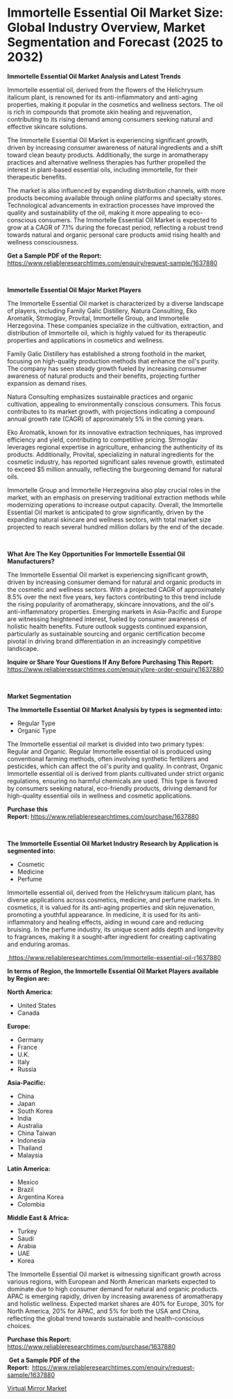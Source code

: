 <p><h1>Immortelle Essential Oil Market Size: Global Industry Overview, Market Segmentation and Forecast (2025 to 2032)</h1></p><p><strong>Immortelle Essential Oil Market Analysis and Latest Trends</strong></p>
<p><p>Immortelle essential oil, derived from the flowers of the Helichrysum italicum plant, is renowned for its anti-inflammatory and anti-aging properties, making it popular in the cosmetics and wellness sectors. The oil is rich in compounds that promote skin healing and rejuvenation, contributing to its rising demand among consumers seeking natural and effective skincare solutions.</p><p>The Immortelle Essential Oil Market is experiencing significant growth, driven by increasing consumer awareness of natural ingredients and a shift toward clean beauty products. Additionally, the surge in aromatherapy practices and alternative wellness therapies has further propelled the interest in plant-based essential oils, including immortelle, for their therapeutic benefits.</p><p>The market is also influenced by expanding distribution channels, with more products becoming available through online platforms and specialty stores. Technological advancements in extraction processes have improved the quality and sustainability of the oil, making it more appealing to eco-conscious consumers. The Immortelle Essential Oil Market is expected to grow at a CAGR of 7.1% during the forecast period, reflecting a robust trend towards natural and organic personal care products amid rising health and wellness consciousness.</p></p>
<p><strong>Get a Sample PDF of the Report:&nbsp;</strong> <a href="https://www.reliableresearchtimes.com/enquiry/request-sample/1637880?utm_campaign=2642&utm_medium=2&utm_source=Github&utm_content=ia&utm_term=07032025&utm_id=immortelle-essential-oil">https://www.reliableresearchtimes.com/enquiry/request-sample/1637880</a></p>
<p>&nbsp;</p>
<p><strong>Immortelle Essential Oil Major Market Players</strong></p>
<p><p>The Immortelle Essential Oil market is characterized by a diverse landscape of players, including Family Galic Distillery, Natura Consulting, Eko Aromatik, Strmoglav, Provital, Immortelle Group, and Immortelle Herzegovina. These companies specialize in the cultivation, extraction, and distribution of Immortelle oil, which is highly valued for its therapeutic properties and applications in cosmetics and wellness.</p><p>Family Galic Distillery has established a strong foothold in the market, focusing on high-quality production methods that enhance the oil's purity. The company has seen steady growth fueled by increasing consumer awareness of natural products and their benefits, projecting further expansion as demand rises.</p><p>Natura Consulting emphasizes sustainable practices and organic cultivation, appealing to environmentally conscious consumers. This focus contributes to its market growth, with projections indicating a compound annual growth rate (CAGR) of approximately 5% in the coming years.</p><p>Eko Aromatik, known for its innovative extraction techniques, has improved efficiency and yield, contributing to competitive pricing. Strmoglav leverages regional expertise in agriculture, enhancing the authenticity of its products. Additionally, Provital, specializing in natural ingredients for the cosmetic industry, has reported significant sales revenue growth, estimated to exceed $5 million annually, reflecting the burgeoning demand for natural oils.</p><p>Immortelle Group and Immortelle Herzegovina also play crucial roles in the market, with an emphasis on preserving traditional extraction methods while modernizing operations to increase output capacity. Overall, the Immortelle Essential Oil market is anticipated to grow significantly, driven by the expanding natural skincare and wellness sectors, with total market size projected to reach several hundred million dollars by the end of the decade.</p></p>
<p>&nbsp;</p>
<p><strong>What Are The Key Opportunities For Immortelle Essential Oil Manufacturers?</strong></p>
<p><p>The Immortelle Essential Oil market is experiencing significant growth, driven by increasing consumer demand for natural and organic products in the cosmetic and wellness sectors. With a projected CAGR of approximately 8.5% over the next five years, key factors contributing to this trend include the rising popularity of aromatherapy, skincare innovations, and the oil's anti-inflammatory properties. Emerging markets in Asia-Pacific and Europe are witnessing heightened interest, fueled by consumer awareness of holistic health benefits. Future outlook suggests continued expansion, particularly as sustainable sourcing and organic certification become pivotal in driving brand differentiation in an increasingly competitive landscape.</p></p>
<p><strong>Inquire or Share Your Questions If Any Before Purchasing This Report:</strong> <a href="https://www.reliableresearchtimes.com/enquiry/pre-order-enquiry/1637880?utm_campaign=2642&utm_medium=2&utm_source=Github&utm_content=ia&utm_term=07032025&utm_id=immortelle-essential-oil">https://www.reliableresearchtimes.com/enquiry/pre-order-enquiry/1637880</a></p>
<p>&nbsp;</p>
<p><strong>Market Segmentation</strong></p>
<p><strong>The Immortelle Essential Oil Market Analysis by types is segmented into:</strong></p>
<p><ul><li>Regular Type</li><li>Organic Type</li></ul></p>
<p><p>The Immortelle essential oil market is divided into two primary types: Regular and Organic. Regular Immortelle essential oil is produced using conventional farming methods, often involving synthetic fertilizers and pesticides, which can affect the oil's purity and quality. In contrast, Organic Immortelle essential oil is derived from plants cultivated under strict organic regulations, ensuring no harmful chemicals are used. This type is favored by consumers seeking natural, eco-friendly products, driving demand for high-quality essential oils in wellness and cosmetic applications.</p></p>
<p><strong>Purchase this Report:&nbsp;</strong><a href="https://www.reliableresearchtimes.com/purchase/1637880?utm_campaign=2642&utm_medium=2&utm_source=Github&utm_content=ia&utm_term=07032025&utm_id=immortelle-essential-oil">https://www.reliableresearchtimes.com/purchase/1637880</a></p>
<p>&nbsp;</p>
<p><strong>The Immortelle Essential Oil Market Industry Research by Application is segmented into:</strong></p>
<p><ul><li>Cosmetic</li><li>Medicine</li><li>Perfume</li></ul></p>
<p><p>Immortelle essential oil, derived from the Helichrysum italicum plant, has diverse applications across cosmetics, medicine, and perfume markets. In cosmetics, it is valued for its anti-aging properties and skin rejuvenation, promoting a youthful appearance. In medicine, it is used for its anti-inflammatory and healing effects, aiding in wound care and reducing bruising. In the perfume industry, its unique scent adds depth and longevity to fragrances, making it a sought-after ingredient for creating captivating and enduring aromas.</p></p>
<p><a href="https://www.reliableresearchtimes.com/immortelle-essential-oil-r1637880?utm_campaign=2642&utm_medium=2&utm_source=Github&utm_content=ia&utm_term=07032025&utm_id=immortelle-essential-oil">&nbsp;https://www.reliableresearchtimes.com/immortelle-essential-oil-r1637880</a></p>
<p><strong>In terms of Region, the Immortelle Essential Oil Market Players available by Region are:</strong></p>
<p>
    <p> <strong> North America: </strong>
        <ul>
            <li>United States</li>
            <li>Canada</li>
        </ul>
        </p> 
    <p> <strong> Europe: </strong>
        <ul>
            <li>Germany</li>
            <li>France</li>
            <li>U.K.</li>
            <li>Italy</li>
            <li>Russia</li>
        </ul>
        </p> 
    <p> <strong> Asia-Pacific: </strong>
        <ul>
            <li>China</li>
            <li>Japan</li>
            <li>South Korea</li>
            <li>India</li>
            <li>Australia</li>
            <li>China Taiwan</li>
            <li>Indonesia</li>
            <li>Thailand</li>
            <li>Malaysia</li>
        </ul>
        </p> 
    <p> <strong> Latin America: </strong>
        <ul>
            <li>Mexico</li>
            <li>Brazil</li>
            <li>Argentina Korea</li>
            <li>Colombia</li>
        </ul>
        </p> 
    <p> <strong> Middle East & Africa: </strong>
        <ul>
            <li>Turkey</li>
            <li>Saudi</li>
            <li>Arabia</li>
            <li>UAE</li>
            <li>Korea</li>
        </ul>
    </p>
    </p>
<p><p>The Immortelle Essential Oil market is witnessing significant growth across various regions, with European and North American markets expected to dominate due to high consumer demand for natural and organic products. APAC is emerging rapidly, driven by increasing awareness of aromatherapy and holistic wellness. Expected market shares are 40% for Europe, 30% for North America, 20% for APAC, and 5% for both the USA and China, reflecting the global trend towards sustainable and health-conscious choices.</p></p>
<p><strong>Purchase this Report: </strong><a href="https://www.reliableresearchtimes.com/purchase/1637880?utm_campaign=2642&utm_medium=2&utm_source=Github&utm_content=ia&utm_term=07032025&utm_id=immortelle-essential-oil">https://www.reliableresearchtimes.com/purchase/1637880</a></p>
<p>&nbsp;<strong>Get a Sample PDF of the Report:&nbsp;&nbsp;</strong><a href="https://www.reliableresearchtimes.com/enquiry/request-sample/1637880?utm_campaign=2642&utm_medium=2&utm_source=Github&utm_content=ia&utm_term=07032025&utm_id=immortelle-essential-oil">https://www.reliableresearchtimes.com/enquiry/request-sample/1637880</a></p>
<p><strong></strong></p>
<p><p><a href="https://github.com/stephaniwo144/Market-Research-Report-List-1/blob/main/virtual-mirror-market.md?utm_campaign=2642&utm_medium=2&utm_source=Github&utm_content=ia&utm_term=07032025&utm_id=immortelle-essential-oil">Virtual Mirror Market</a></p></p>